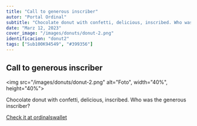 ```yaml
---
title: "Call to generous inscriber"
autor: "Portal Ordinal"
subtitle: "Chocolate donut with confetti, delicious, inscribed. Who was the generous inscriber?"
date: "Marz 12, 2023"
cover_image: "/images/donuts/donut-2.png"
identificacion: "donut2"
tags: ["Sub100K94549", "#399356"]
---
```


## Call to generous inscriber

<img src="/images/donuts/donut-2.png" alt="Foto", width="40%", height="40%">


Chocolate donut with confetti, delicious, inscribed. Who was the generous inscriber?

<a href="https://ordinalswallet.com/inscription/813d47487138880b7bb8f64910f7cb297c9166a314177f563daee773bc6d66dei0" target="_blank">Check it at ordinalswallet</a>